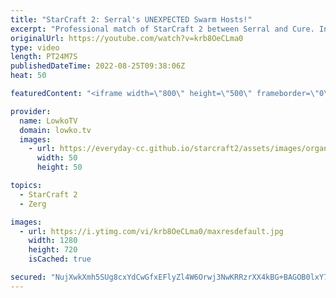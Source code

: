 ```yaml
---
title: "StarCraft 2: Serral's UNEXPECTED Swarm Hosts!"
excerpt: "Professional match of StarCraft 2 between Serral and Cure. In this Zerg versus Terran Serral starts off with Mutalisks, Zerglings and Banelings against Terran Mech. However as soon as he takes full control of the map, he decides to make a uncommon transition into Swarm Hosts.  Support my work on Patreon:"
originalUrl: https://youtube.com/watch?v=krb8OeCLma0
type: video
length: PT24M7S
publishedDateTime: 2022-08-25T09:38:06Z
heat: 50

featuredContent: "<iframe width=\"800\" height=\"500\" frameborder=\"0\" src=\"https://www.youtube.com/embed/krb8OeCLma0\" allow=\"accelerometer; autoplay; encrypted-media; gyroscope; picture-in-picture\" allowfullscreen></iframe>"

provider:
  name: LowkoTV
  domain: lowko.tv
  images:
    - url: https://everyday-cc.github.io/starcraft2/assets/images/organizations/lowko.tv-50x50.jpg
      width: 50
      height: 50

topics:
  - StarCraft 2
  - Zerg

images:
  - url: https://i.ytimg.com/vi/krb8OeCLma0/maxresdefault.jpg
    width: 1280
    height: 720
    isCached: true

secured: "NujXwkXmh5SUg8cxYdCwGfxEFlyZl4W6Orwj3NwKRRzrXX4kBG+BAGOB0lxY7RSZ8O2GJWqY7JsHRdCSsHMK0ZPjdCxSIM6RpsAdgI9tMZeYnE63PUUlbfPDCtElRYzPVFzIX2SF5gWA3l1EqVhEbFGHFLm6Qns7DcR1Q5INrc8kbqdKBqSiEC+DGw3QXZXYt90npa/rWRUv0TKWj1pMERitOKtHFD9oKJ1cRhrPMDEE3RteYaazETATh/2NLnLC7DQDgvStkULtJLIVctfzSd4AAXkYckCnu47hBTatj7Gt000EvhrDH5FcyO6K7l+ws/r/puGmjWnCNd0qiqEaBfDpZ5EAttV59uQ1JWzb+3KHsAL1b8OOyzFv1BvUzChcUEBF9bmIiS6mIWTZIUNjTuhlJlElqzxyqMOUfAwFZczsmG8WchfCzmTqqBfxkgA7;Jc+4ZtkIor7gIpi//wbB9w=="
---
```


